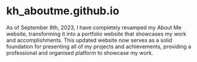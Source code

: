 # kh_aboutme.github.io
As of September 8th, 2023, I have completely revamped my About Me website, transforming it into a portfolio website that showcases my work and accomplishments. This updated website now serves as a solid foundation for presenting all of my projects and achievements, providing a professional and organised platform to showcase my work.
